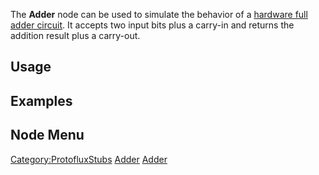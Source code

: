 <languages></languages> <translate>

The **Adder** node can be used to simulate the behavior of a [hardware
full adder
circuit](https://en.wikipedia.org/wiki/Adder_(electronics)#Full_adder).
It accepts two input bits plus a carry-in and returns the addition
result plus a carry-out.

## Usage

## Examples

## Node Menu

</translate>

[Category:ProtofluxStubs](Category:ProtofluxStubs "wikilink")
[Adder](Category:Protoflux{{#translation:}} "wikilink")
[Adder](Category:Protoflux:Math:Binary{{#translation:}} "wikilink")